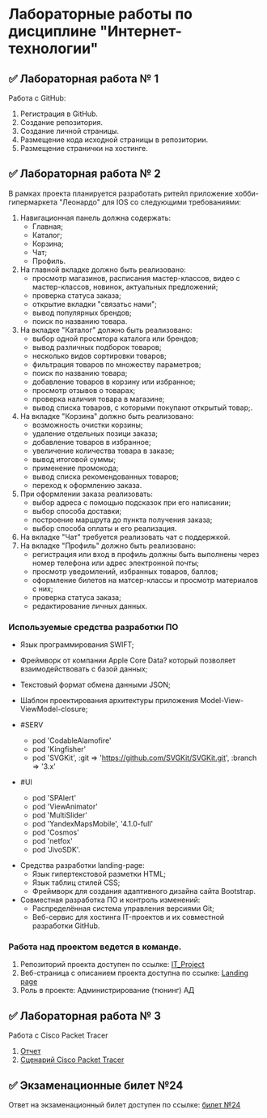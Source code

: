 # Лабораторные работы по дисциплине "Интернет-технологии"

## ✅ Лабораторная работа № 1

Работа с GitHub: 
1. Регистрация в GitHub.
2. Создание репозитория.
3. Создание личной страницы.
4. Размещение кода исходной страницы в репозитории.
5. Размещение странички на хостинге.



## ✅ Лабораторная работа № 2

В рамках проекта планируется разработать ритейл приложение хобби-гипермаркета "Леонардо" для IOS со следующими требованиями:
1. Навигационная панель должна содержать:
   * Главная;
   * Каталог;
   * Корзина;
   * Чат;
   * Профиль.
2. На главной вкладке должно быть реализовано:
   * просмотр магазинов, расписания мастер-классов, видео с мастер-классов, новинок, актуальных предложений;
   * проверка статуса заказа;
   * открытие вкладки "связатьс нами";
   * вывод популярных брендов;
   * поиск по названию товара.
3. На вкладке "Каталог" должно быть реализовано:
   * выбор одной просмтора каталога или брендов;
   * вывод различных подборок товаров;
   * несколько видов сортировки товаров;
   * фильтрация товаров по множеству параметров;
   * поиск по названию товара;
   * добавление товаров в корзину или избранное;
   * просмотр отзывов о товарах;
   * проверка наличия товара в магазине;
   * вывод списка товаров, с которыми покупают открытый товар;.
4. На вкладке "Корзина" должно быть реализовано:
   * возможность очистки корзины;
   * удаление отдельных позици заказа;
   * добавление товаров в избранное;
   * увеличение количества товара в заказе;
   * вывод итоговой суммы;
   * применение промокода;
   * вывод списка рекомендованных товаров;
   * переход к оформлению заказа.
5. При оформлении заказа реализовать:
   * выбор адреса с помощью подсказок при его написании;
   * выбор способа доставки;
   * построение маршрута до пункта получения заказа;
   * выбор способа оплаты и его реализация.
6. На вкладке "Чат" требуется реализовать чат с поддержкой.
7. На вкладке "Профиль" должно быть реализовано:
   * регистрация или вход в профиль должны быть выполнены через номер телефона или адрес электронной почты;
   * просмотр уведомлений, избранных товаров, баллов;
   * оформление билетов на матсер-классы и просмотр материалов с них;
   * проверка статуса заказа;
   * редактирование личных данных.

### Используемые средства разработки ПО


   + Язык программирования SWIFT;
   + Фреймворк от компании Apple Core Data? который позволяет  взаимодействовать с базой данных;
   + Текстовый формат обмена данными JSON;
   + Шаблон проектирования архитектуры приложения Model-View-ViewModel-closure;
   + #SERV
      * pod 'CodableAlamofire'
      * pod 'Kingfisher'
      * pod 'SVGKit', :git => 'https://github.com/SVGKit/SVGKit.git', :branch => '3.x'

   + #UI
      * pod 'SPAlert'
      * pod 'ViewAnimator'
      * pod 'MultiSlider'
      * pod 'YandexMapsMobile', '4.1.0-full'
      * pod 'Cosmos'
      * pod 'netfox'
      * pod 'JivoSDK'.
* Средства разработки landing-page:
   + Язык гипертекстовой разметки HTML;
   + Язык таблиц стилей CSS;
   + Фреймворк для создания адаптивного дизайна сайта Bootstrap.
* Совместная разработка ПО и контроль изменений:
   + Распределённая система управления версиями Git;
   + Веб-сервис для хостинга IT-проектов и их совместной разработки GitHub.

### Работа над проектом ведется в команде.
1. Репозиторий проекта доступен по ссылке: [IT_Project]( https://github.com/tormaks/leonardo-landing-page)
2. Веб-страница с описанием проекта доступна по ссылке: [Landing page](https://tormaks.github.io/leonardo-landing-page/)
3. Роль в проекте: Администрирование (тюнинг) АД

## ✅ Лабораторная работа № 3
Работа с Cisco Packet Tracer
1. [Отчет](https://github.com/GornakDanila/InternetTechnologyLR/blob/main/Отчет%20по%20ЛР3%20Горнак%20ИДМ-22-02.docx?raw=true)
2. [Сценарий Cisco Packet Tracer](https://github.com/GornakDanila/InternetTechnologyLR/blob/main/Сценарий%203%20ЛР3%20Горнак%20ИДМ-22-02.pka?raw=true)

## ✅ Экзаменационные билет №24

Ответ на экзаменационный билет доступен по ссылке:
[билет №24](https://github.com/stankin/inet-2022/wiki/exam24)
